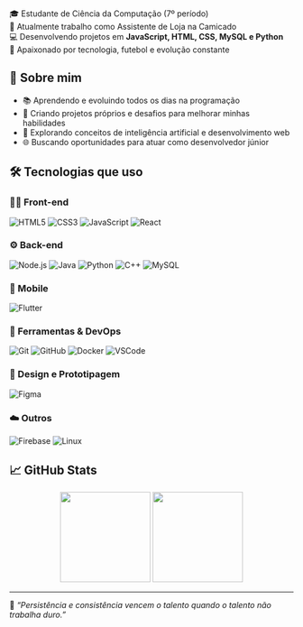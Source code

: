 🎓 Estudante de Ciência da Computação (7º período)  
🛒 Atualmente trabalho como Assistente de Loja na Camicado  
💻 Desenvolvendo projetos em **JavaScript, HTML, CSS, MySQL e Python**  
📱 Apaixonado por tecnologia, futebol e evolução constante

## 🚀 Sobre mim
- 📚 Aprendendo e evoluindo todos os dias na programação
- 🔨 Criando projetos próprios e desafios para melhorar minhas habilidades
- 🧠 Explorando conceitos de inteligência artificial e desenvolvimento web
- 🌐 Buscando oportunidades para atuar como desenvolvedor júnior

## 🛠️ Tecnologias que uso

### 👨‍💻 Front-end
![HTML5](https://img.shields.io/badge/-HTML5-%23E34F26?style=flat-square&logo=html5&logoColor=white) ![CSS3](https://img.shields.io/badge/-CSS3-%231572B6?style=flat-square&logo=css3&logoColor=white) ![JavaScript](https://img.shields.io/badge/-JavaScript-%23F7DF1E?style=flat-square&logo=javascript&logoColor=black) ![React](https://img.shields.io/badge/-React-%2361DAFB?style=flat-square&logo=react&logoColor=black)

### ⚙️ Back-end
![Node.js](https://img.shields.io/badge/-Node.js-%23339933?style=flat-square&logo=node.js&logoColor=white) ![Java](https://img.shields.io/badge/-Java-%23ED8B00?style=flat-square&logo=java&logoColor=white) ![Python](https://img.shields.io/badge/-Python-%233776AB?style=flat-square&logo=python&logoColor=white) ![C++](https://img.shields.io/badge/-C++-%2300599C?style=flat-square&logo=c%2B%2B&logoColor=white) ![MySQL](https://img.shields.io/badge/-MySQL-%2300f?style=flat-square&logo=mysql&logoColor=white)

### 📱 Mobile
![Flutter](https://img.shields.io/badge/-Flutter-%2302569B?style=flat-square&logo=flutter&logoColor=white)

### 🧰 Ferramentas & DevOps
![Git](https://img.shields.io/badge/-Git-%23F05033?style=flat-square&logo=git&logoColor=white) ![GitHub](https://img.shields.io/badge/-GitHub-%23121011?style=flat-square&logo=github&logoColor=white) ![Docker](https://img.shields.io/badge/-Docker-%232496ED?style=flat-square&logo=docker&logoColor=white) ![VSCode](https://img.shields.io/badge/-VSCode-%23007ACC?style=flat-square&logo=visual-studio-code&logoColor=white)

### 🎨 Design e Prototipagem
![Figma](https://img.shields.io/badge/-Figma-%23F24E1E?style=flat-square&logo=figma&logoColor=white)

### ☁️ Outros
![Firebase](https://img.shields.io/badge/-Firebase-%23FFCA28?style=flat-square&logo=firebase&logoColor=black) ![Linux](https://img.shields.io/badge/-Linux-%23FCC624?style=flat-square&logo=linux&logoColor=black)

## 📈 GitHub Stats

<div align="center">
  <img height="160em" src="https://github-readme-stats.vercel.app/api?username=renanmilanez&show_icons=true&theme=dark&include_all_commits=true&count_private=true"/>
  <img height="160em" src="https://github-readme-stats.vercel.app/api/top-langs/?username=renanmilanez&layout=compact&langs_count=7&theme=dark"/>
</div>

---

🖤 *“Persistência e consistência vencem o talento quando o talento não trabalha duro.”*

